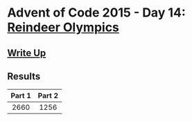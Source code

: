 # Advent of Code 2015 - Day 14: [Reindeer Olympics](https://adventofcode.com/2015/day/14)

## [Write Up](https://github.com/CodingAP/advent-of-code/blob/main/writeups/2015/day14_writeup.md)
## Results
| Part 1 | Part 2 | 
|:---:|:---:|
| 2660 | 1256 |